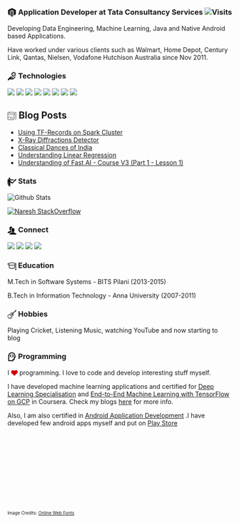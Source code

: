 ### <img src="https://github.com/nareshr8/nareshr8/blob/master/app.svg" height="20" width="20" align="center"/> Application Developer at Tata Consultancy Services ![Visits](https://hits.seeyoufarm.com/api/count/incr/badge.svg?url=https://github.com/nareshr8&title=Visits)

Developing Data Engineering, Machine Learning, Java and Native Android based Applications. 

Have worked under various clients such as Walmart, Home Depot, Century Link, Qantas, Nielsen, Vodafone Hutchison Australia since Nov 2011.

### <img src="https://github.com/nareshr8/nareshr8/blob/master/tch.svg" height="20" width="20" align="center"/> Technologies
<img src="https://img.shields.io/static/v1?label=Python&message=3.x&color=3776ab&logo=python"/> <img src="https://img.shields.io/static/v1?label=spark&message=2.%2B&color=e25a1c&logo=apache-spark"/> <img src="https://img.shields.io/static/v1?label=PyTorch&message=1.5%2B&color=ee4c2c&logo=pytorch"> <img src="https://img.shields.io/static/v1?label=TensorFlow&message=1,2%2B&color=FF6F00&logo=tensorflow"> <img src="https://img.shields.io/static/v1?label=Pandas&message=1.1%2B&color=150458&logo=pandas"> <img src="https://img.shields.io/static/v1?label=cloud&message=azure&color=0089d6&logo=microsoft-azure"> <img src="https://img.shields.io/static/v1?label=Spring&message=5.X&color=6db33f&logo=spring"/> <img src="https://img.shields.io/static/v1?label=Java&message=7,8&color=007396&logo=java"/>


## <img src="https://github.com/nareshr8/nareshr8/blob/master/pst.svg" height="20" width="20" align="center"/> Blog Posts
<!-- BLOG-POST-LIST:START -->
- [Using TF-Records on Spark Cluster](https://nareshr8.github.io/ml_posts/tf-records/spark/py-spark/performance/2020/07/01/TF-Records-on-Spark.html)
- [X-Ray Diffractions Detector](https://nareshr8.github.io/ml_posts/image-classifer/fastai2/2020/04/30/Multi-Label-Image-Classification.html)
- [Classical Dances of India](https://nareshr8.github.io/ml_posts/image-classifer/fastai2/2020/04/02/Image-Classification.html)
- [Understanding Linear Regression](https://nareshr8.github.io/ml_posts/pytorch/fast-ai/2019/01/16/linear-regression-coding.html)
- [Understanding of Fast AI - Course V3 (Part 1 - Lesson 1)](https://nareshr8.github.io/ml_posts/fast-ai/2018/10/31/fastai-p1-l1.html)
<!-- BLOG-POST-LIST:END -->

### <img src="https://github.com/nareshr8/nareshr8/blob/master/sts.svg" height="20" width="20" align="center"/> Stats

![Github Stats](https://github-readme-stats.vercel.app/api?username=nareshr8&show_icons=true)

[![Naresh StackOverflow](https://github-readme-stackoverflow.vercel.app/?userID=1367953&layout=compact)](https://stackoverflow.com/users/1367953/naresh-r)

### <img src="https://github.com/nareshr8/nareshr8/blob/master/cnt.svg" height="20" width="20" align="center"/> Connect

<a href="https://github.com/nareshr8"><img src="https://img.shields.io/github/followers/nareshr8?style=social"/></a> <a href="https://twitter.com/nareshr8"><img src="https://img.shields.io/twitter/follow/nareshr8?label=Follow&style=social"/></a> <a href="https://www.linkedin.com/in/nareshr8/"><img src="https://img.shields.io/static/v1?label=LinkedIn&message=nareshr8&color=0077B5&logo=linkedin"/></a> <a href="https://nareshr8.github.io/ml_posts"><img src="https://img.shields.io/static/v1?label=Blog&message=nareshr8&color=12100E&logo=medium"/></a>

### <img src="https://github.com/nareshr8/nareshr8/blob/master/edu.svg" height="20" width="20" align="center"/> Education

M.Tech in Software Systems - BITS Pilani (2013-2015)

B.Tech in Information Technology - Anna University (2007-2011)

### <img src="https://github.com/nareshr8/nareshr8/blob/master/hbs.svg" height="20" width="20" align="center"/> Hobbies

Playing Cricket, Listening Music, watching YouTube and now starting to blog


### <img src="https://github.com/nareshr8/nareshr8/blob/master/pgm.svg" height="20" width="20" align="center"/> Programming


I <img src="https://github.com/nareshr8/nareshr8/blob/master/hrt.svg" height="15" width="15" align="center"/> programming. I love to code and develop interesting stuff myself.

I have developed machine learning applications and certified for [Deep Learning Specialisation](https://www.coursera.org/account/accomplishments/specialization/certificate/NZTTSED2DZGA) and [End-to-End Machine Learning with TensorFlow on GCP](https://coursera.org/share/8da2e069f05edd1602f0cc4abc21070c) in Coursera. Check my blogs [here](https://nareshr8.github.io/ml_posts/) for more info. 

Also, I am also certified in [Android Application Development](https://www.coursera.org/account/accomplishments/certificate/44BEBZEAE6) .I have developed few android apps myself and put on [Play Store](https://play.google.com/store/apps/developer?id=Hayagriv)
<br><br><br>


<br>
<br><br><br><br><br><br><br>
<sub><sup>Image Credits: <a href="http://www.onlinewebfonts.com">Online Web Fonts</a></sup></sub>
